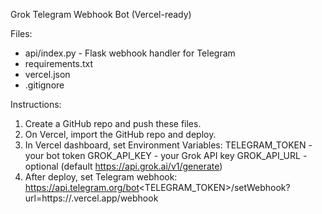 Grok Telegram Webhook Bot (Vercel-ready)

Files:
- api/index.py       - Flask webhook handler for Telegram
- requirements.txt
- vercel.json
- .gitignore

Instructions:
1) Create a GitHub repo and push these files.
2) On Vercel, import the GitHub repo and deploy.
3) In Vercel dashboard, set Environment Variables:
   TELEGRAM_TOKEN  - your bot token
   GROK_API_KEY    - your Grok API key
   GROK_API_URL    - optional (default https://api.grok.ai/v1/generate)
4) After deploy, set Telegram webhook:
   https://api.telegram.org/bot<TELEGRAM_TOKEN>/setWebhook?url=https://<your-project>.vercel.app/webhook
